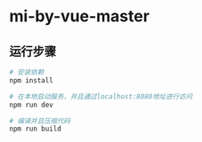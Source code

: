 # mi-by-vue-master

## 运行步骤

``` bash
# 安装依赖
npm install

# 在本地启动服务，并且通过localhost:8080地址进行访问
npm run dev

# 编译并且压缩代码
npm run build

```
